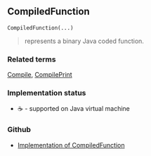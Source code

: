 ## CompiledFunction

```
CompiledFunction(...)
```

> represents a binary Java coded function. 


### Related terms 
[Compile](Compile.md), [CompilePrint](CompilePrint.md) 
 






### Implementation status

* &#x2615; - supported on Java virtual machine 

### Github

* [Implementation of CompiledFunction](https://github.com/axkr/symja_android_library/blob/master/symja_android_library/matheclipse-core/src/main/java/org/matheclipse/core/builtin/CompilerFunctions.java#L56) 
